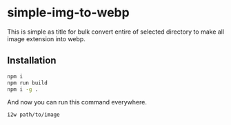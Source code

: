 # simple-img-to-webp

This is simple as title for bulk convert entire of selected directory to make all image extension into webp.

## Installation

```sh
npm i
npm run build
npm i -g .
```

And now you can run this command everywhere.

```sh
i2w path/to/image
```
